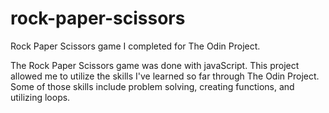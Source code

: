 # rock-paper-scissors
Rock Paper Scissors game I completed for The Odin Project.

The Rock Paper Scissors game was done with javaScript. This project allowed me to utilize the skills I've learned so far through The Odin Project. Some of those
    skills include problem solving, creating functions, and utilizing loops.
